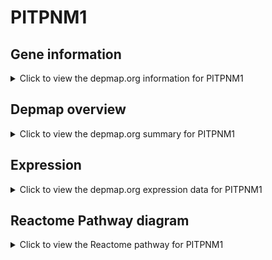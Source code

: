 <h1>PITPNM1</h1>

<h2>Gene information</h2>
<details>
  <summary>Click to view the depmap.org information for PITPNM1</summary>
  <p><a href="https://depmap.org/portal/gene/PITPNM1?tab=about" target="_BLANK">Open page in a new tab...</a></p>
  <iframe src="https://depmap.org/portal/gene/PITPNM1?tab=about" style="border:none;width:100%;height:800px"></iframe>
</details>

<h2>Depmap overview</h2>
<details>
  <summary>Click to view the depmap.org summary for PITPNM1</summary>
  <p><a href="https://depmap.org/portal/gene/PITPNM1?tab=overview" target="_BLANK">Open page in a new tab...</a></p>
  <iframe src="https://depmap.org/portal/gene/PITPNM1?tab=overview" style="border:none;width:100%;height:800px"></iframe>
</details>

<h2>Expression</h2>
<details>
  <summary>Click to view the depmap.org expression data for PITPNM1</summary>
  <p><a href="https://depmap.org/portal/gene/PITPNM1?tab=characterization" target="_BLANK">Open page in a new tab...</a></p>
  <iframe src="https://depmap.org/portal/gene/PITPNM1?tab=characterization" style="border:none;width:100%;height:800px"></iframe>
</details>



<h2>Reactome Pathway diagram</h2>
<details>
  <summary>Click to view the Reactome pathway for PITPNM1</summary>
  <p><a href="https://reactome.org/PathwayBrowser/#/R-HSA-1483226" target="_BLANK">Open page in a new tab...</a></p>
  <p>Synthesis of PI</p>
<iframe src="https://reactome.org/PathwayBrowser/#/R-HSA-1483226" style="border:none;width:100%;height:800px"></iframe>
</details>




